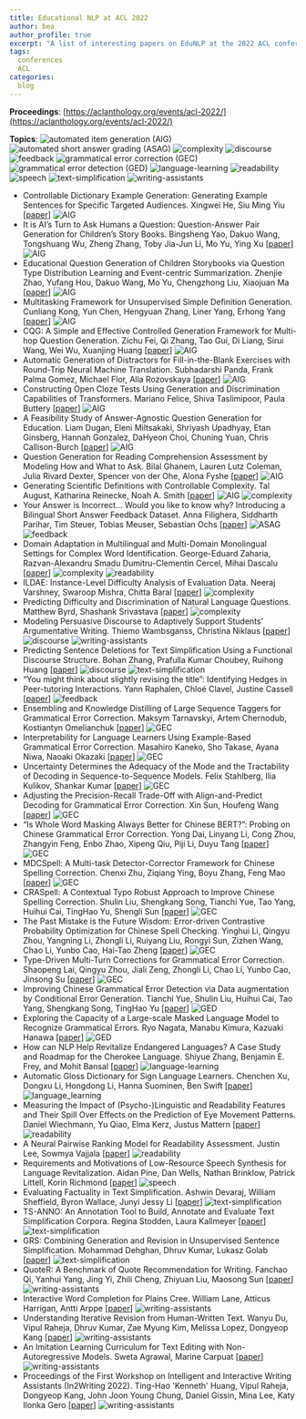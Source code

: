 ```yaml
---
title: Educational NLP at ACL 2022
author: bea
author_profile: true
excerpt: "A list of interesting papers on EduNLP at the 2022 ACL conference"
tags:
  conferences
  ACL
categories:
  blog
---
```


**Proceedings**: [https://aclanthology.org/events/acl-2022/](https://aclanthology.org/events/acl-2022/)

**Topics**: ![automated item generation (AIG)](https://img.shields.io/badge/%20-automated_item_generation_(AIG)-red?style=flat-square) ![automated short answer grading (ASAG)](https://img.shields.io/badge/%20-automated_short_answer_grading_(ASAG)-880808?style=flat-square) ![complexity](https://img.shields.io/badge/%20-complexity-ff69b4?style=flat-square) ![discourse](https://img.shields.io/badge/%20-discourse-orange?style=flat-square)  ![feedback](https://img.shields.io/badge/%20-feedback-yellow?style=flat-square) ![grammatical error correction (GEC)](https://img.shields.io/badge/%20-grammatical_error_correction_(GEC)-yellowgreen?style=flat-square) ![grammatical error detection (GED)](https://img.shields.io/badge/%20-grammatical_error_detection_(GED)-green?style=flat-square) ![language-learning](https://img.shields.io/badge/%20-language_learning-cyanblue?style=flat-square) ![readability](https://img.shields.io/badge/%20-readability-99ccff?style=flat-square) ![speech](https://img.shields.io/badge/%20-speech-lightgrey?style=flat-square) ![text-simplification](https://img.shields.io/badge/%20-text_simplification-blue?style=flat-square) ![writing-assistants](https://img.shields.io/badge/%20-writing_assistants-blueviolet?style=flat-square) 

- Controllable Dictionary Example Generation: Generating Example Sentences for Specific Targeted Audiences. Xingwei He, Siu Ming Yiu [[paper](https://aclanthology.org/2022.acl-long.46.pdf)] ![AIG](https://img.shields.io/badge/%20-AIG-red?style=flat-square)
- It is AI’s Turn to Ask Humans a Question: Question-Answer Pair Generation for Children’s Story Books. Bingsheng Yao, Dakuo Wang, Tongshuang Wu, Zheng Zhang, Toby Jia-Jun Li, Mo Yu, Ying Xu [[paper](https://aclanthology.org/2022.acl-long.54.pdf)] ![AIG](https://img.shields.io/badge/%20-AIG-red?style=flat-square)
- Educational Question Generation of Children Storybooks via Question Type Distribution Learning and Event-centric Summarization. Zhenjie Zhao, Yufang Hou, Dakuo Wang, Mo Yu, Chengzhong Liu, Xiaojuan Ma [[paper](https://aclanthology.org/2022.acl-long.348.pdf)] ![AIG](https://img.shields.io/badge/%20-AIG-red?style=flat-square)
- Multitasking Framework for Unsupervised Simple Definition Generation. Cunliang Kong, Yun Chen, Hengyuan Zhang, Liner Yang, Erhong Yang [[paper](https://aclanthology.org/2022.acl-long.409.pdf)] ![AIG](https://img.shields.io/badge/%20-AIG-red?style=flat-square)
- CQG: A Simple and Effective Controlled Generation Framework for Multi-hop Question Generation. Zichu Fei, Qi Zhang, Tao Gui, Di Liang, Sirui Wang, Wei Wu, Xuanjing Huang [[paper](https://aclanthology.org/2022.acl-long.475.pdf)] ![AIG](https://img.shields.io/badge/%20-AIG-red?style=flat-square)
- Automatic Generation of Distractors for Fill-in-the-Blank Exercises with Round-Trip Neural Machine Translation. Subhadarshi Panda, Frank Palma Gomez, Michael Flor, Alla Rozovskaya [[paper](https://aclanthology.org/2022.acl-srw.31.pdf)] ![AIG](https://img.shields.io/badge/%20-AIG-red?style=flat-square)
- Constructing Open Cloze Tests Using Generation and Discrimination Capabilities of Transformers. Mariano Felice, Shiva Taslimipoor, Paula Buttery [[paper](https://aclanthology.org/2022.findings-acl.100.pdf)] ![AIG](https://img.shields.io/badge/%20-AIG-red?style=flat-square)
- A Feasibility Study of Answer-Agnostic Question Generation for Education. Liam Dugan, Eleni Miltsakaki, Shriyash Upadhyay, Etan Ginsberg, Hannah Gonzalez, DaHyeon Choi, Chuning Yuan, Chris Callison-Burch [[paper](https://aclanthology.org/2022.findings-acl.151.pdf)] ![AIG](https://img.shields.io/badge/%20-AIG-red?style=flat-square)
- Question Generation for Reading Comprehension Assessment by Modeling How and What to Ask. Bilal Ghanem, Lauren Lutz Coleman, Julia Rivard Dexter, Spencer von der Ohe, Alona Fyshe [[paper](https://aclanthology.org/2022.findings-acl.168.pdf)] ![AIG](https://img.shields.io/badge/%20-AIG-red?style=flat-square)
- Generating Scientific Definitions with Controllable Complexity. Tal August, Katharina Reinecke, Noah A. Smith [[paper](https://aclanthology.org/2022.acl-long.569.pdf)] ![AIG](https://img.shields.io/badge/%20-AIG-red?style=flat-square) ![complexity](https://img.shields.io/badge/%20-complexity-ff69b4?style=flat-square)
- Your Answer is Incorrect... Would you like to know why? Introducing a Bilingual Short Answer Feedback Dataset. Anna Filighera, Siddharth Parihar, Tim Steuer, Tobias Meuser, Sebastian Ochs [[paper](https://aclanthology.org/2022.acl-long.587.pdf)] ![ASAG](https://img.shields.io/badge/%20-ASAG-880808?style=flat-square) ![feedback](https://img.shields.io/badge/%20-feedback-yellow?style=flat-square)
- Domain Adaptation in Multilingual and Multi-Domain Monolingual Settings for Complex Word Identification. George-Eduard Zaharia, Razvan-Alexandru Smadu Dumitru-Clementin Cercel, Mihai Dascalu [[paper](https://aclanthology.org/2022.acl-long.6.pdf)] ![complexity](https://img.shields.io/badge/%20-complexity-ff69b4?style=flat-square) ![readability](https://img.shields.io/badge/%20-readability-99ccff?style=flat-square)
- ILDAE: Instance-Level Difficulty Analysis of Evaluation Data. Neeraj Varshney, Swaroop Mishra, Chitta Baral [[paper](https://aclanthology.org/2022.acl-long.240.pdf)] ![complexity](https://img.shields.io/badge/%20-complexity-ff69b4?style=flat-square)
- Predicting Difficulty and Discrimination of Natural Language Questions. Matthew Byrd, Shashank Srivastava [[paper](https://aclanthology.org/2022.acl-short.15.pdf)] ![complexity](https://img.shields.io/badge/%20-complexity-ff69b4?style=flat-square)
- Modeling Persuasive Discourse to Adaptively Support Students’ Argumentative Writing. Thiemo Wambsganss, Christina Niklaus [[paper](https://aclanthology.org/2022.acl-long.599.pdf)] ![discourse](https://img.shields.io/badge/%20-discourse-orange?style=flat-square) ![writing-assistants](https://img.shields.io/badge/%20-writing_assistants-blueviolet?style=flat-square)
- Predicting Sentence Deletions for Text Simplification Using a Functional Discourse Structure. Bohan Zhang, Prafulla Kumar Choubey, Ruihong Huang [[paper](https://aclanthology.org/2022.acl-short.28.pdf)] ![discourse](https://img.shields.io/badge/%20-discourse-orange?style=flat-square) ![text-simplification](https://img.shields.io/badge/%20-text_simplification-blue?style=flat-square)
- “You might think about slightly revising the title”: Identifying Hedges in Peer-tutoring Interactions. Yann Raphalen, Chloé Clavel, Justine Cassell [[paper](https://aclanthology.org/2022.acl-long.153.pdf)] ![feedback](https://img.shields.io/badge/%20-feedback-yellow?style=flat-square)
- Ensembling and Knowledge Distilling of Large Sequence Taggers for Grammatical Error Correction. Maksym Tarnavskyi, Artem Chernodub, Kostiantyn Omelianchuk [[paper](https://aclanthology.org/2022.acl-long.266.pdf)] ![GEC](https://img.shields.io/badge/%20-GEC-yellowgreen?style=flat-square)
- Interpretability for Language Learners Using Example-Based Grammatical Error Correction. Masahiro Kaneko, Sho Takase, Ayana Niwa, Naoaki Okazaki [[paper](https://aclanthology.org/2022.acl-long.496.pdf)] ![GEC](https://img.shields.io/badge/%20-GEC-yellowgreen?style=flat-square)
- Uncertainty Determines the Adequacy of the Mode and the Tractability of Decoding in Sequence-to-Sequence Models. Felix Stahlberg, Ilia Kulikov, Shankar Kumar [[paper](https://aclanthology.org/2022.acl-long.591.pdf)] ![GEC](https://img.shields.io/badge/%20-GEC-yellowgreen?style=flat-square)
- Adjusting the Precision-Recall Trade-Off with Align-and-Predict Decoding for Grammatical Error Correction. Xin Sun, Houfeng Wang [[paper](https://aclanthology.org/2022.acl-short.77.pdf)] ![GEC](https://img.shields.io/badge/%20-GEC-yellowgreen?style=flat-square)
- “Is Whole Word Masking Always Better for Chinese BERT?”: Probing on Chinese Grammatical Error Correction. Yong Dai, Linyang Li, Cong Zhou, Zhangyin Feng, Enbo Zhao, Xipeng Qiu, Piji Li, Duyu Tang [[paper](https://aclanthology.org/2022.findings-acl.1.pdf)] ![GEC](https://img.shields.io/badge/%20-GEC-yellowgreen?style=flat-square)
- MDCSpell: A Multi-task Detector-Corrector Framework for Chinese Spelling Correction. Chenxi Zhu, Ziqiang Ying, Boyu Zhang, Feng Mao [[paper](https://aclanthology.org/2022.findings-acl.98.pdf)] ![GEC](https://img.shields.io/badge/%20-GEC-yellowgreen?style=flat-square)
- CRASpell: A Contextual Typo Robust Approach to Improve Chinese Spelling Correction. Shulin Liu, Shengkang Song, Tianchi Yue, Tao Yang, Huihui Cai, TingHao Yu, Shengli Sun [[paper](https://aclanthology.org/2022.findings-acl.237.pdf)] ![GEC](https://img.shields.io/badge/%20-GEC-yellowgreen?style=flat-square)
- The Past Mistake is the Future Wisdom: Error-driven Contrastive Probability Optimization for Chinese Spell Checking. Yinghui Li, Qingyu Zhou, Yangning Li, Zhongli Li, Ruiyang Liu, Rongyi Sun, Zizhen Wang, Chao Li, Yunbo Cao, Hai-Tao Zheng [[paper](https://aclanthology.org/2022.findings-acl.252.pdf)] ![GEC](https://img.shields.io/badge/%20-GEC-yellowgreen?style=flat-square)
- Type-Driven Multi-Turn Corrections for Grammatical Error Correction. Shaopeng Lai, Qingyu Zhou, Jiali Zeng, Zhongli Li, Chao Li, Yunbo Cao, Jinsong Su [[paper](https://aclanthology.org/2022.findings-acl.254.pdf)] ![GEC](https://img.shields.io/badge/%20-GEC-yellowgreen?style=flat-square)
- Improving Chinese Grammatical Error Detection via Data augmentation by Conditional Error Generation. Tianchi Yue, Shulin Liu, Huihui Cai, Tao Yang, Shengkang Song, TingHao Yu [[paper](https://aclanthology.org/2022.findings-acl.233.pdf)] ![GED](https://img.shields.io/badge/%20-GED-green?style=flat-square)
- Exploring the Capacity of a Large-scale Masked Language Model to Recognize Grammatical Errors. Ryo Nagata, Manabu Kimura, Kazuaki Hanawa [[paper](https://aclanthology.org/2022.findings-acl.324.pdf)] ![GED](https://img.shields.io/badge/%20-GED-green?style=flat-square)
- How can NLP Help Revitalize Endangered Languages? A Case Study and Roadmap for the Cherokee Language. Shiyue Zhang, Benjamin E. Frey, and Mohit Bansal [[paper](https://aclanthology.org/2022.acl-long.108.pdf)] ![language-learning](https://img.shields.io/badge/%20-language_learning-cyanblue?style=flat-square)
- Automatic Gloss Dictionary for Sign Language Learners. Chenchen Xu, Dongxu Li, Hongdong Li, Hanna Suominen, Ben Swift [[paper](https://aclanthology.org/2022.acl-demo.8.pdf)] ![language_learning](https://img.shields.io/badge/%20-language_learning-cyanblue?style=flat-square)
- Measuring the Impact of (Psycho-)Linguistic and Readability Features and Their Spill Over Effects on the Prediction of Eye Movement Patterns. Daniel Wiechmann, Yu Qiao, Elma Kerz, Justus Mattern [[paper](https://aclanthology.org/2022.acl-long.362.pdf)] ![readability](https://img.shields.io/badge/%20-readability-99ccff?style=flat-square)
- A Neural Pairwise Ranking Model for Readability Assessment. Justin Lee, Sowmya Vajjala [[paper](https://aclanthology.org/2022.findings-acl.300.pdf)] ![readability](https://img.shields.io/badge/%20-readability-99ccff?style=flat-square)
- Requirements and Motivations of Low-Resource Speech Synthesis for Language Revitalization. Aidan Pine, Dan Wells, Nathan Brinklow, Patrick Littell, Korin Richmond [[paper](https://aclanthology.org/2022.acl-long.507.pdf)] ![speech](https://img.shields.io/badge/%20-speech-lightgrey?style=flat-square)
- Evaluating Factuality in Text Simplification. Ashwin Devaraj, William Sheffield, Byron Wallace, Junyi Jessy Li [[paper](https://aclanthology.org/2022.acl-long.506.pdf)] ![text-simplification](https://img.shields.io/badge/%20-text_simplification-blue?style=flat-square)
- TS-ANNO: An Annotation Tool to Build, Annotate and Evaluate Text Simplification Corpora. Regina Stodden, Laura Kallmeyer [[paper](https://aclanthology.org/2022.acl-demo.14.pdf)] ![text-simplification](https://img.shields.io/badge/%20-text_simplification-blue?style=flat-square)
- GRS: Combining Generation and Revision in Unsupervised Sentence Simplification. Mohammad Dehghan, Dhruv Kumar, Lukasz Golab [[paper](https://aclanthology.org/2022.findings-acl.77.pdf)] ![text-simplification](https://img.shields.io/badge/%20-text_simplification-blue?style=flat-square)
- QuoteR: A Benchmark of Quote Recommendation for Writing. Fanchao Qi, Yanhui Yang, Jing Yi, Zhili Cheng, Zhiyuan Liu, Maosong Sun [[paper](https://aclanthology.org/2022.acl-long.27.pdf)] ![writing-assistants](https://img.shields.io/badge/%20-writing_assistants-blueviolet?style=flat-square)
- Interactive Word Completion for Plains Cree. William Lane, Atticus Harrigan, Antti Arppe [[paper](https://aclanthology.org/2022.acl-long.232.pdf)] ![writing-assistants](https://img.shields.io/badge/%20-writing_assistants-blueviolet?style=flat-square)
- Understanding Iterative Revision from Human-Written Text. Wanyu Du, Vipul Raheja, Dhruv Kumar, Zae Myung Kim, Melissa Lopez, Dongyeop Kang [[paper](https://aclanthology.org/2022.acl-long.250.pdf)] ![writing-assistants](https://img.shields.io/badge/%20-writing_assistants-blueviolet?style=flat-square)
- An Imitation Learning Curriculum for Text Editing with Non-Autoregressive Models. Sweta Agrawal, Marine Carpuat [[paper](https://aclanthology.org/2022.acl-long.520.pdf)] ![writing-assistants](https://img.shields.io/badge/%20-writing_assistants-blueviolet?style=flat-square)
- Proceedings of the First Workshop on Intelligent and Interactive Writing Assistants (In2Writing 2022). Ting-Hao 'Kenneth' Huang, Vipul Raheja, Dongyeop Kang, John Joon Young Chung, Daniel Gissin, Mina Lee, Katy Ilonka Gero [[paper](https://aclanthology.org/2022.in2writing-1.0.pdf)] ![writing-assistants](https://img.shields.io/badge/%20-writing_assistants-blueviolet?style=flat-square)
